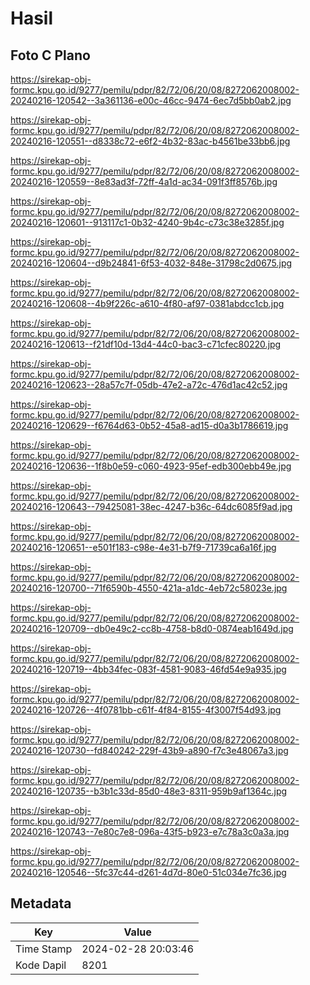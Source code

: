 # Hasil

## Foto C Plano

https://sirekap-obj-formc.kpu.go.id/9277/pemilu/pdpr/82/72/06/20/08/8272062008002-20240216-120542--3a361136-e00c-46cc-9474-6ec7d5bb0ab2.jpg

https://sirekap-obj-formc.kpu.go.id/9277/pemilu/pdpr/82/72/06/20/08/8272062008002-20240216-120551--d8338c72-e6f2-4b32-83ac-b4561be33bb6.jpg

https://sirekap-obj-formc.kpu.go.id/9277/pemilu/pdpr/82/72/06/20/08/8272062008002-20240216-120559--8e83ad3f-72ff-4a1d-ac34-091f3ff8576b.jpg

https://sirekap-obj-formc.kpu.go.id/9277/pemilu/pdpr/82/72/06/20/08/8272062008002-20240216-120601--913117c1-0b32-4240-9b4c-c73c38e3285f.jpg

https://sirekap-obj-formc.kpu.go.id/9277/pemilu/pdpr/82/72/06/20/08/8272062008002-20240216-120604--d9b24841-6f53-4032-848e-31798c2d0675.jpg

https://sirekap-obj-formc.kpu.go.id/9277/pemilu/pdpr/82/72/06/20/08/8272062008002-20240216-120608--4b9f226c-a610-4f80-af97-0381abdcc1cb.jpg

https://sirekap-obj-formc.kpu.go.id/9277/pemilu/pdpr/82/72/06/20/08/8272062008002-20240216-120613--f21df10d-13d4-44c0-bac3-c71cfec80220.jpg

https://sirekap-obj-formc.kpu.go.id/9277/pemilu/pdpr/82/72/06/20/08/8272062008002-20240216-120623--28a57c7f-05db-47e2-a72c-476d1ac42c52.jpg

https://sirekap-obj-formc.kpu.go.id/9277/pemilu/pdpr/82/72/06/20/08/8272062008002-20240216-120629--f6764d63-0b52-45a8-ad15-d0a3b1786619.jpg

https://sirekap-obj-formc.kpu.go.id/9277/pemilu/pdpr/82/72/06/20/08/8272062008002-20240216-120636--1f8b0e59-c060-4923-95ef-edb300ebb49e.jpg

https://sirekap-obj-formc.kpu.go.id/9277/pemilu/pdpr/82/72/06/20/08/8272062008002-20240216-120643--79425081-38ec-4247-b36c-64dc6085f9ad.jpg

https://sirekap-obj-formc.kpu.go.id/9277/pemilu/pdpr/82/72/06/20/08/8272062008002-20240216-120651--e501f183-c98e-4e31-b7f9-71739ca6a16f.jpg

https://sirekap-obj-formc.kpu.go.id/9277/pemilu/pdpr/82/72/06/20/08/8272062008002-20240216-120700--71f6590b-4550-421a-a1dc-4eb72c58023e.jpg

https://sirekap-obj-formc.kpu.go.id/9277/pemilu/pdpr/82/72/06/20/08/8272062008002-20240216-120709--db0e49c2-cc8b-4758-b8d0-0874eab1649d.jpg

https://sirekap-obj-formc.kpu.go.id/9277/pemilu/pdpr/82/72/06/20/08/8272062008002-20240216-120719--4bb34fec-083f-4581-9083-46fd54e9a935.jpg

https://sirekap-obj-formc.kpu.go.id/9277/pemilu/pdpr/82/72/06/20/08/8272062008002-20240216-120726--4f0781bb-c61f-4f84-8155-4f3007f54d93.jpg

https://sirekap-obj-formc.kpu.go.id/9277/pemilu/pdpr/82/72/06/20/08/8272062008002-20240216-120730--fd840242-229f-43b9-a890-f7c3e48067a3.jpg

https://sirekap-obj-formc.kpu.go.id/9277/pemilu/pdpr/82/72/06/20/08/8272062008002-20240216-120735--b3b1c33d-85d0-48e3-8311-959b9af1364c.jpg

https://sirekap-obj-formc.kpu.go.id/9277/pemilu/pdpr/82/72/06/20/08/8272062008002-20240216-120743--7e80c7e8-096a-43f5-b923-e7c78a3c0a3a.jpg

https://sirekap-obj-formc.kpu.go.id/9277/pemilu/pdpr/82/72/06/20/08/8272062008002-20240216-120546--5fc37c44-d261-4d7d-80e0-51c034e7fc36.jpg


## Metadata

| Key        | Value               |
| ---------- | ------------------- |
| Time Stamp | 2024-02-28 20:03:46 |
| Kode Dapil | 8201                |




